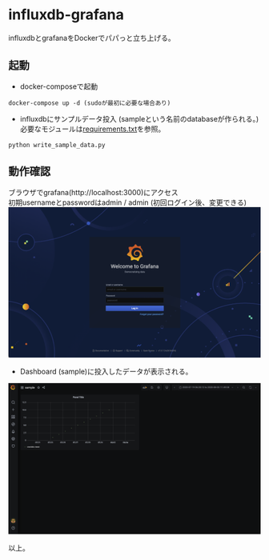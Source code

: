 # influxdb-grafana
influxdbとgrafanaをDockerでパパっと立ち上げる。

## 起動
- docker-composeで起動
```
docker-compose up -d (sudoが最初に必要な場合あり)
```

- influxdbにサンプルデータ投入 (sampleという名前のdatabaseが作られる。)  
必要なモジュールは[requirements.txt](/requirements.txt)を参照。
```
python write_sample_data.py
```

## 動作確認
ブラウザでgrafana(http://localhost:3000)にアクセス  
初期usernameとpasswordはadmin / admin (初回ログイン後、変更できる)
![grafana](images/grafana_login.png)

- Dashboard (sample)に投入したデータが表示される。

![dashboard](images/sample_dashboard.png)  

以上。
